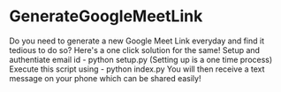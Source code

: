 # GenerateGoogleMeetLink
Do you need to generate a new Google Meet Link everyday and find it tedious to do so?
Here's a one click solution for the same!
Setup and authentiate email id - python setup.py
(Setting up is a one time process)
Execute this script using - python index.py
You will then receive a text message on your phone which can be shared easily!

